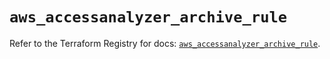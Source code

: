 # `aws_accessanalyzer_archive_rule`

Refer to the Terraform Registry for docs: [`aws_accessanalyzer_archive_rule`](https://registry.terraform.io/providers/hashicorp/aws/5.74.0/docs/resources/accessanalyzer_archive_rule).
